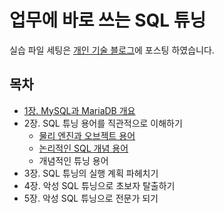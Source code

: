 # 업무에 바로 쓰는 SQL 튜닝

실습 파일 세팅은 [개인 기술 블로그](https://velog.io/@songs4805/docker-compose%EB%A5%BC-%ED%99%9C%EC%9A%A9%ED%95%98%EC%97%AC-MySQL-%EC%84%A4%EC%B9%98%ED%95%98%EA%B8%B0)에 포스팅 하였습니다.

## 목차
- [1장. MySQL과 MariaDB 개요](./contents/chapter01.md)
- 2장. SQL 튜닝 용어를 직관적으로 이해하기
  - [물리 엔진과 오브젝트 용어](./contents/chapter02(1).md)
  - [논리적인 SQL 개념 용어](./contents/chapter02(2).md)
  - 개념적인 튜닝 용어
- 3장. SQL 튜닝의 실행 계획 파헤치기
- 4장. 악성 SQL 튜닝으로 초보자 탈출하기
- 5장. 악성 SQL 튜닝으로 전문가 되기